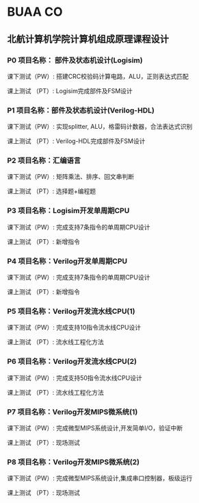 # BUAA CO #

## 北航计算机学院计算机组成原理课程设计 ##

### P0  项目名称： 部件及状态机设计(Logisim)   ###

课下测试（PW）: 搭建CRC校验码计算电路，ALU，正则表达式匹配

课上测试 （PT）: Logisim完成部件及FSM设计

### P1  项目名称：部件及状态机设计(Verilog-HDL) ###
课下测试（PW）: 实现splitter, ALU，格雷码计数器，合法表达式识别

课上测试 （PT）: Verilog-HDL完成部件及FSM设计

### P2  项目名称：汇编语言  ###

课下测试（PW）: 矩阵乘法、排序、回文串判断 

课上测试 （PT）: 选择题+编程题

### P3  项目名称：Logisim开发单周期CPU  ### 

课下测试（PW）: 完成支持7条指令的单周期CPU设计

课上测试 （PT）: 新增指令 

### P4  项目名称：Verilog开发单周期CPU ### 

课下测试（PW）: 完成支持7条指令的单周期CPU设计 

课上测试 （PT）: 新增指令 

### P5  项目名称：Verilog开发流水线CPU(1)  ### 

课下测试（PW）: 完成支持10指令流水线CPU设计 

课上测试 （PT）: 流水线工程化方法

### P6  项目名称：Verilog开发流水线CPU(2)  ### 

课下测试（PW）: 完成支持50指令流水线CPU设计 

课上测试 （PT）: 流水线工程化方法 

### P7  项目名称：Verilog开发MIPS微系统(1) ### 

课下测试（PW）: 完成微型MIPS系统设计,开发简单I/O，验证中断

课上测试 （PT）: 现场测试 

### P8  项目名称：Verilog开发MIPS微系统(2) ### 

课下测试（PW）: 完成微型MIPS系统设计,集成串口控制器，板级运行

课上测试 （PT）: 现场测试 